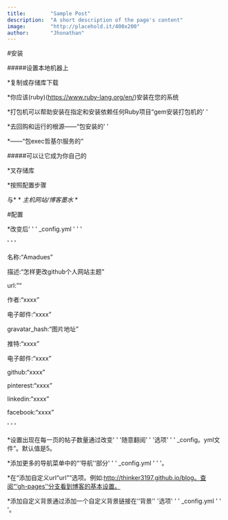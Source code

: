 ```yaml
---
title:        "Sample Post"
description:  "A short description of the page's content"
image:        "http://placehold.it/400x200"
author:       "Jhonathan"
---
```


#安装


#####设置本地机器上

*复制或存储库下载

*你应该(ruby)(https://www.ruby-lang.org/en/)安装在您的系统

*打包机可以帮助安装在指定和安装依赖任何Ruby项目“gem安装打包机的' '

*去回购和运行的根源——“包安装的' '

*——“包exec哲基尔服务的“


#####可以让它成为你自己的

*叉存储库

*按照配置步骤

与* * *主机网站/博客墨水* *


#配置

*改变后' ' ' _config.yml ' ' '

' ' '

名称:“Amadues”

描述:“怎样更改github个人网站主题”

url:”“

作者:“xxxx”

电子邮件:“xxxx”

gravatar_hash:“图片地址”

推特:“xxxx”

电子邮件:“xxxx”

github:“xxxx”

pinterest:“xxxx”

linkedin:“xxxx”

facebook:“xxxx”


' ' '

*设置出现在每一页的帖子数量通过改变' ' '随意翻阅' ' '选项' ' ' _config。yml文件”。默认值是5。

*添加更多的导航菜单中的“‘导航’‘部分' ' ' _config.yml ' ' '。

*在“添加自定义url“url”“选项。例如:http://thinker3197.github.io/blog。查阅“‘gh-pages’‘分支看到博客的基本设置。

*添加自定义背景通过添加一个自定义背景链接在‘‘背景’' '选项' ' ' _config.yml ' ' '。
